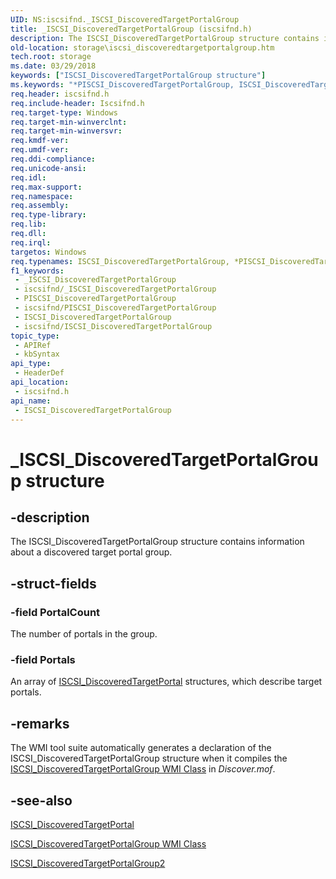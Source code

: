 ```yaml
---
UID: NS:iscsifnd._ISCSI_DiscoveredTargetPortalGroup
title: _ISCSI_DiscoveredTargetPortalGroup (iscsifnd.h)
description: The ISCSI_DiscoveredTargetPortalGroup structure contains information about a discovered target portal group.
old-location: storage\iscsi_discoveredtargetportalgroup.htm
tech.root: storage
ms.date: 03/29/2018
keywords: ["ISCSI_DiscoveredTargetPortalGroup structure"]
ms.keywords: "*PISCSI_DiscoveredTargetPortalGroup, ISCSI_DiscoveredTargetPortalGroup, ISCSI_DiscoveredTargetPortalGroup structure [Storage Devices], PISCSI_DiscoveredTargetPortalGroup, PISCSI_DiscoveredTargetPortalGroup structure pointer [Storage Devices], _ISCSI_DiscoveredTargetPortalGroup, iscsifnd/ISCSI_DiscoveredTargetPortalGroup, iscsifnd/PISCSI_DiscoveredTargetPortalGroup, storage.iscsi_discoveredtargetportalgroup, structs-iSCSI_aa46b46a-73cf-4d06-a5ff-9abc5794f965.xml"
req.header: iscsifnd.h
req.include-header: Iscsifnd.h
req.target-type: Windows
req.target-min-winverclnt: 
req.target-min-winversvr: 
req.kmdf-ver: 
req.umdf-ver: 
req.ddi-compliance: 
req.unicode-ansi: 
req.idl: 
req.max-support: 
req.namespace: 
req.assembly: 
req.type-library: 
req.lib: 
req.dll: 
req.irql: 
targetos: Windows
req.typenames: ISCSI_DiscoveredTargetPortalGroup, *PISCSI_DiscoveredTargetPortalGroup
f1_keywords:
 - _ISCSI_DiscoveredTargetPortalGroup
 - iscsifnd/_ISCSI_DiscoveredTargetPortalGroup
 - PISCSI_DiscoveredTargetPortalGroup
 - iscsifnd/PISCSI_DiscoveredTargetPortalGroup
 - ISCSI_DiscoveredTargetPortalGroup
 - iscsifnd/ISCSI_DiscoveredTargetPortalGroup
topic_type:
 - APIRef
 - kbSyntax
api_type:
 - HeaderDef
api_location:
 - iscsifnd.h
api_name:
 - ISCSI_DiscoveredTargetPortalGroup
---
```


# _ISCSI_DiscoveredTargetPortalGroup structure


## -description

The ISCSI_DiscoveredTargetPortalGroup structure contains information about a discovered target portal group.

## -struct-fields

### -field PortalCount

The number of portals in the group.

### -field Portals

An array of <a href="/windows-hardware/drivers/ddi/iscsifnd/ns-iscsifnd-_iscsi_discoveredtargetportal">ISCSI_DiscoveredTargetPortal</a> structures, which describe target portals.

## -remarks

The WMI tool suite automatically generates a declaration of the ISCSI_DiscoveredTargetPortalGroup structure when it compiles the <a href="/windows-hardware/drivers/storage/iscsi-discoveredtargetportalgroup-wmi-class">ISCSI_DiscoveredTargetPortalGroup WMI Class</a> in <i>Discover.mof</i>.

## -see-also

<a href="/windows-hardware/drivers/ddi/iscsifnd/ns-iscsifnd-_iscsi_discoveredtargetportal">ISCSI_DiscoveredTargetPortal</a>



<a href="/windows-hardware/drivers/storage/iscsi-discoveredtargetportalgroup-wmi-class">ISCSI_DiscoveredTargetPortalGroup WMI Class</a>



<a href="/windows-hardware/drivers/ddi/iscsifnd/ns-iscsifnd-_iscsi_discoveredtargetportalgroup2">ISCSI_DiscoveredTargetPortalGroup2</a>
